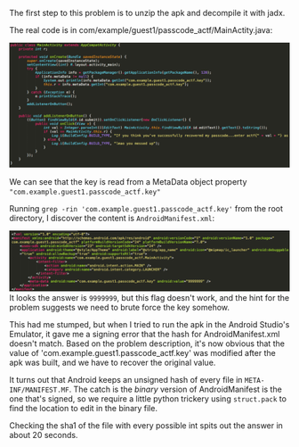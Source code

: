 The first step to this problem is to unzip the apk and decompile it with jadx.

The real code is in com/example/guest1/passcode_actf/MainActity.java:

![src](https://raw.githubusercontent.com/e-beach/CTFs/master/angstrom2017/brokenpasscode/MainActivity.png)

We can see that the key is read from a MetaData object property `"com.example.guest1.passcode_actf.key"`

Running `grep -rin 'com.example.guest1.passcode_actf.key'` from the root directory,
I discover the content is `AndroidManifest.xml`:

![xml](https://raw.githubusercontent.com/e-beach/CTFs/master/angstrom2017/brokenpasscode/AndroidManifest.png)
It looks the answer is `9999999`, but this flag doesn't work,
and the hint for the problem suggests we need to brute force the key somehow.

This had me stumped, but when I tried to run the apk in the Android Studio's Emulator, it gave me a signing error that
the hash for AndroidManifest.xml doesn't match.
Based on the problem description, it's now obvious that the value of 'com.example.guest1.passcode_actf.key'
was modified after the apk was built, and we have to recover the original value.

It turns out that Android keeps an unsigned hash of every file in `META-INF/MANIFEST.MF`.
The catch is the *binary* version of AndroidManifest is the one that's signed, so we require
a little python trickery using `struct.pack` to find the location to edit in the binary file.

Checking the sha1 of the file with every possible int spits out the answer in about 20 seconds.
